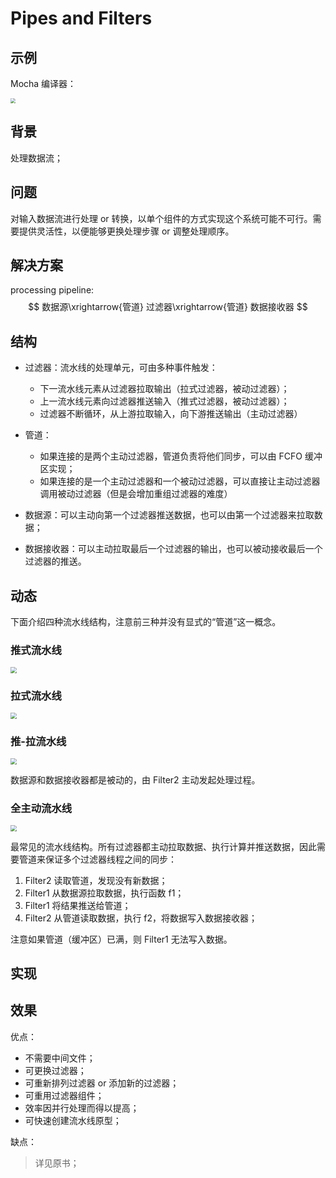 # Pipes and Filters

## 示例

Mocha 编译器：

<img src="F:\研一春\高级软件工程\POSA\Figures\mocha_demo.png" style="zoom:50%;" />

## 背景

处理数据流；

## 问题

对输入数据流进行处理 or 转换，以单个组件的方式实现这个系统可能不可行。需要提供灵活性，以便能够更换处理步骤 or 调整处理顺序。

## 解决方案

processing pipeline:
$$
数据源\xrightarrow{管道} 过滤器\xrightarrow{管道} 数据接收器
$$

## 结构

- 过滤器：流水线的处理单元，可由多种事件触发：
  - 下一流水线元素从过滤器拉取输出（拉式过滤器，被动过滤器）；
  - 上一流水线元素向过滤器推送输入（推式过滤器，被动过滤器）；
  - 过滤器不断循环，从上游拉取输入，向下游推送输出（主动过滤器）

- 管道：
  - 如果连接的是两个主动过滤器，管道负责将他们同步，可以由 FCFO 缓冲区实现；
  - 如果连接的是一个主动过滤器和一个被动过滤器，可以直接让主动过滤器调用被动过滤器（但是会增加重组过滤器的难度）
- 数据源：可以主动向第一个过滤器推送数据，也可以由第一个过滤器来拉取数据；
- 数据接收器：可以主动拉取最后一个过滤器的输出，也可以被动接收最后一个过滤器的推送。

## 动态

下面介绍四种流水线结构，注意前三种并没有显式的“管道”这一概念。

### 推式流水线

<img src="F:\研一春\高级软件工程\POSA\Figures\push pipeline.png" style="zoom:60%;" />

### 拉式流水线

<img src="F:\研一春\高级软件工程\POSA\Figures\pull pipeline.png" style="zoom:60%;" />

### 推-拉流水线

<img src="F:\研一春\高级软件工程\POSA\Figures\mixed push-pull pipeline.png" style="zoom:60%;" />

数据源和数据接收器都是被动的，由 Filter2 主动发起处理过程。

### 全主动流水线

<img src="F:\研一春\高级软件工程\POSA\Figures\typical pipeline.png" style="zoom:60%;" />

最常见的流水线结构。所有过滤器都主动拉取数据、执行计算并推送数据，因此需要管道来保证多个过滤器线程之间的同步：

1. Filter2 读取管道，发现没有新数据；
2. Filter1 从数据源拉取数据，执行函数 f1；
3. Filter1 将结果推送给管道；
4. Filter2 从管道读取数据，执行 f2，将数据写入数据接收器；

注意如果管道（缓冲区）已满，则 Filter1 无法写入数据。

## 实现

## 效果

优点：

- 不需要中间文件；
- 可更换过滤器；
- 可重新排列过滤器 or 添加新的过滤器；
- 可重用过滤器组件；
- 效率因并行处理而得以提高；
- 可快速创建流水线原型；

缺点：

>  详见原书；